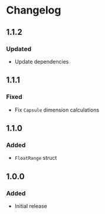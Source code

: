 # Changelog

## 1.1.2
### Updated
- Update dependencies

## 1.1.1
### Fixed
- Fix `Capsule` dimension calculations

## 1.1.0
### Added
- `FloatRange` struct

## 1.0.0
### Added
- Initial release
